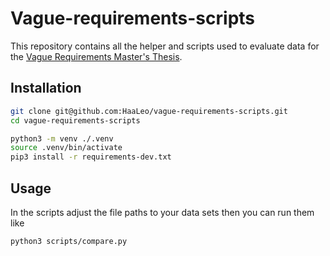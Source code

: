 # Vague-requirements-scripts
This repository contains all the helper and scripts used to evaluate data for the [Vague Requirements Master's Thesis](https://github.com/HaaLeo/Vague-Requirements).

## Installation

```zsh
git clone git@github.com:HaaLeo/vague-requirements-scripts.git
cd vague-requirements-scripts

python3 -m venv ./.venv
source .venv/bin/activate
pip3 install -r requirements-dev.txt
```

## Usage
In the scripts adjust the file paths to your data sets then you can run them like
```zsh
python3 scripts/compare.py
```
